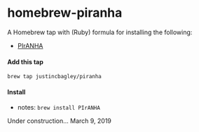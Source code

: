 # homebrew-piranha

A Homebrew tap with (Ruby) formula for installing the following:

- [PIrANHA](https://github.com/justincbagley/PIrANHA)


#### Add this tap
`brew tap justincbagley/piranha`


#### Install
- notes: `brew install PIrANHA`

Under construction... March 9, 2019
